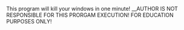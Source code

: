 This program will kill your windows in one minute! __AUTHOR IS NOT RESPONSIBLE FOR THIS PRORGAM EXECUTION! FOR EDUCATION PURPOSES ONLY!